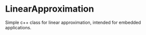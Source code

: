 # LinearApproximation
Simple c++ class for linear approximation, intended for embedded applications.
